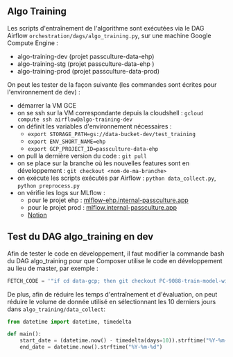 ## Algo Training

Les scripts d'entraînement de l'algorithme sont exécutées via le DAG Airflow `orchestration/dags/algo_training.py`, sur
une machine Google Compute Engine : 
- algo-training-dev (projet passculture-data-ehp)
- algo-training-stg (projet passculture-data-ehp )
- algo-training-prod (projet passculture-data-prod)

On peut les tester de la façon suivante (les commandes sont écrites pour l'environnement de dev) :
- démarrer la VM GCE
- on se ssh sur la VM correspondante depuis la cloudshell : `gcloud compute ssh airflow@algo-training-dev`
- on définit les variables d'environnement nécessaires : 
    - `export STORAGE_PATH=gs://data-bucket-dev/test_training`
    - `export ENV_SHORT_NAME=ehp`
    - `export GCP_PROJECT_ID=passculture-data-ehp`
- on pull la dernière version du code : `git pull`
- on se place sur la branche où les nouvelles features sont en développement : `git checkout <nom-de-ma-branche>`
- on exécute les scripts exécutés par Airflow : `python data_collect.py`, `python preprocess.py`
- on vérifie les logs sur MLflow : 
  - pour le projet ehp : [mlflow-ehp.internal-passculture.app](https://mlflow-ehp.internal-passculture.app)
  - pour le projet prod : [mlflow.internal-passculture.app](https://mlflow.internal-passculture.app)
  - [Notion](https://www.notion.so/passcultureapp/Mlflow-1dbb2d3ec71e43cb871a5c389b79e753#bfa1e789cfd245e79bd6f2cecd11deda)
  
## Test du DAG algo_training en dev
Afin de tester le code en développement, il faut modifier la commande bash du DAG algo_training pour que Composer utilise le code en développement au lieu de master, par exemple :
```python
FETCH_CODE = '"if cd data-gcp; then git checkout PC-9088-train-model-with-mlops && git pull; else git clone git@github.com:pass-culture/data-gcp.git && cd data-gcp && git checkout PC-9088-train-model-with-mlops; fi"'
```
De plus, afin de réduire les temps d'entraînement et d'évaluation, on peut réduire le volume de donnée utilisé en sélectionnant les 10 derniers jours dans `algo_training/data_collect`:
```python
from datetime import datetime, timedelta

def main():
    start_date = (datetime.now() - timedelta(days=10)).strftime("%Y-%m-%d")
    end_date = datetime.now().strftime("%Y-%m-%d")
```
